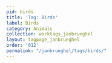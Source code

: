 ```yaml
---
pid: birds
title: 'Tag: Birds'
label: Birds
category: Animals
collection: worktags_janbrueghel
layout: tagpage_janbrueghel
order: '012'
permalink: "/janbrueghel/tags/birds/"
---
```

